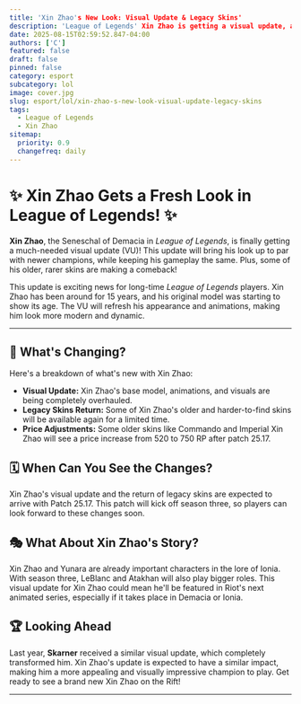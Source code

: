 ```yaml
---
title: 'Xin Zhao's New Look: Visual Update & Legacy Skins'
description: 'League of Legends' Xin Zhao is getting a visual update, along with the return of some rare, older skins!'
date: 2025-08-15T02:59:52.847-04:00
authors: ['C']
featured: false
draft: false
pinned: false
category: esport
subcategory: lol
image: cover.jpg
slug: esport/lol/xin-zhao-s-new-look-visual-update-legacy-skins
tags:
  - League of Legends
  - Xin Zhao
sitemap:
  priority: 0.9
  changefreq: daily
---
```


# ✨ Xin Zhao Gets a Fresh Look in League of Legends! ✨

**Xin Zhao**, the Seneschal of Demacia in *League of Legends*, is finally getting a much-needed visual update (VU)! This update will bring his look up to par with newer champions, while keeping his gameplay the same. Plus, some of his older, rarer skins are making a comeback!

This update is exciting news for long-time *League of Legends* players. Xin Zhao has been around for 15 years, and his original model was starting to show its age. The VU will refresh his appearance and animations, making him look more modern and dynamic.

---

## 🤩 What's Changing?

Here's a breakdown of what's new with Xin Zhao:

-   **Visual Update:** Xin Zhao's base model, animations, and visuals are being completely overhauled.
-   **Legacy Skins Return:** Some of Xin Zhao's older and harder-to-find skins will be available again for a limited time.
-   **Price Adjustments:** Some older skins like Commando and Imperial Xin Zhao will see a price increase from 520 to 750 RP after patch 25.17.

## 🗓️ When Can You See the Changes?

Xin Zhao's visual update and the return of legacy skins are expected to arrive with Patch 25.17. This patch will kick off season three, so players can look forward to these changes soon.

## 🎭 What About Xin Zhao's Story?

Xin Zhao and Yunara are already important characters in the lore of Ionia. With season three, LeBlanc and Atakhan will also play bigger roles. This visual update for Xin Zhao could mean he'll be featured in Riot's next animated series, especially if it takes place in Demacia or Ionia.

## 🏆 Looking Ahead

Last year, **Skarner** received a similar visual update, which completely transformed him. Xin Zhao's update is expected to have a similar impact, making him a more appealing and visually impressive champion to play. Get ready to see a brand new Xin Zhao on the Rift!

---